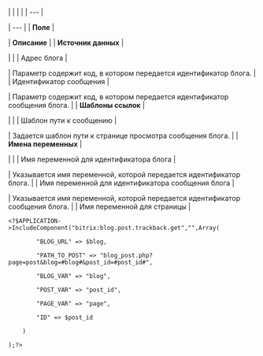 |  |  |  |
| --- |

| --- |
| **Поле** |

| **Описание** |
| **Источник данных** |

| |
| Адрес блога |

| Параметр содержит код, в котором передается идентификатор блога. |
| Идентификатор сообщения |

| Параметр содержит код, в котором передается идентификатор сообщения блога. |
| **Шаблоны ссылок** |

| |
| Шаблон пути к сообщению |

| Задается шаблон пути к странице просмотра сообщения блога. |
| **Имена переменных** |

| |
| Имя переменной для идентификатора блога |

| Указывается имя переменной, которой передается идентификатор блога. |
| Имя переменной для идентификатора сообщения блога |

| Указывается имя переменной, которой передается идентификатор сообщения блога. |
| Имя переменной для страницы |

```
<?$APPLICATION->IncludeComponent("bitrix:blog.post.trackback.get","",Array(

		"BLOG_URL" => $blog,

		"PATH_TO_POST" => "blog_post.php?page=post&blog=#blog#&post_id=#post_id#",

		"BLOG_VAR" => "blog",

		"POST_VAR" => "post_id",

		"PAGE_VAR" => "page",

		"ID" => $post_id

	)

);?>


```